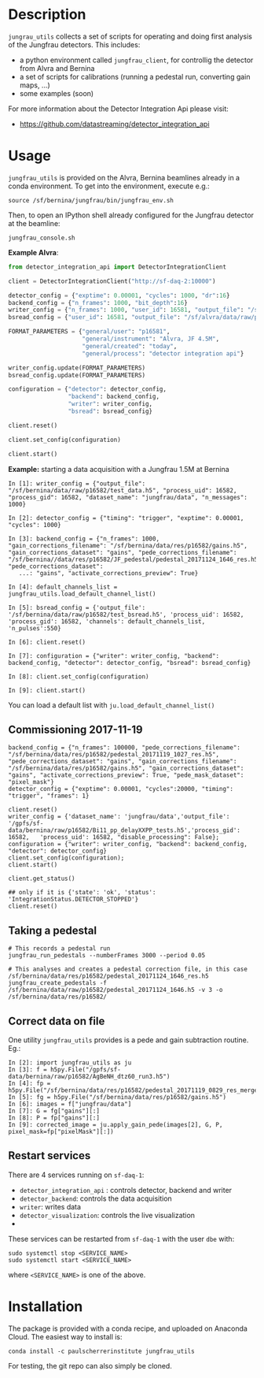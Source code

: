 # Description

`jungrau_utils` collects a set of scripts for operating and doing first analysis of the Jungfrau detectors. This includes:

* a python environment called `jungfrau_client`, for controllig the detector from Alvra and Bernina
* a set of scripts for calibrations (running a pedestal run, converting gain maps, ...)
* some examples (soon)

For more information about the Detector Integration Api please visit:

* https://github.com/datastreaming/detector_integration_api

# Usage

`jungfrau_utils` is provided on the Alvra, Bernina beamlines already in a conda environment. To get into the environment, execute e.g.:

```
source /sf/bernina/jungfrau/bin/jungfrau_env.sh
```


Then, to open an IPython shell already configured for the Jungfrau detector at the beamline:

```
jungfrau_console.sh
```

**Example Alvra**:
```python
from detector_integration_api import DetectorIntegrationClient

client = DetectorIntegrationClient("http://sf-daq-2:10000")

detector_config = {"exptime": 0.00001, "cycles": 1000, "dr":16}
backend_config = {"n_frames": 1000, "bit_depth":16}
writer_config = {"n_frames": 1000, "user_id": 16581, "output_file": "/sf/alvra/data/raw/p16581/test_writer.h5"}
bsread_config = {"user_id": 16581, "output_file": "/sf/alvra/data/raw/p16581/test_bsread.h5"}

FORMAT_PARAMETERS = {"general/user": "p16581", 
                     "general/instrument": "Alvra, JF 4.5M", 
                     "general/created": "today", 
                     "general/process": "detector integration api"}

writer_config.update(FORMAT_PARAMETERS)
bsread_config.update(FORMAT_PARAMETERS)

configuration = {"detector": detector_config, 
                 "backend": backend_config, 
                 "writer": writer_config, 
                 "bsread": bsread_config}

client.reset()

client.set_config(configuration)

client.start()
```


**Example:** starting a data acquisition with a Jungfrau 1.5M at Bernina
```
In [1]: writer_config = {"output_file": "/sf/bernina/data/raw/p16582/test_data.h5", "process_uid": 16582, "process_gid": 16582, "dataset_name": "jungfrau/data", "n_messages": 1000}

In [2]: detector_config = {"timing": "trigger", "exptime": 0.00001, "cycles": 1000}

In [3]: backend_config = {"n_frames": 1000, "gain_corrections_filename": "/sf/bernina/data/res/p16582/gains.h5", "gain_corrections_dataset": "gains", "pede_corrections_filename": "/sf/bernina//data/res/p16582/JF_pedestal/pedestal_20171124_1646_res.h5", "pede_corrections_dataset": 
   ...: "gains", "activate_corrections_preview": True}

In [4]: default_channels_list = jungfrau_utils.load_default_channel_list()

In [5]: bsread_config = {'output_file': '/sf/bernina/data/raw/p16582/test_bsread.h5', 'process_uid': 16582, 'process_gid': 16582, 'channels': default_channels_list, 'n_pulses':550}

In [6]: client.reset()

In [7]: configuration = {"writer": writer_config, "backend": backend_config, "detector": detector_config, "bsread": bsread_config}

In [8]: client.set_config(configuration)

In [9]: client.start()

```

You can load a default list with `ju.load_default_channel_list()`

## Commissioning 2017-11-19

```
backend_config = {"n_frames": 100000, "pede_corrections_filename": "/sf/bernina/data/res/p16582/pedestal_20171119_1027_res.h5", "pede_corrections_dataset": "gains", "gain_corrections_filename": "/sf/bernina/data/res/p16582/gains.h5", "gain_corrections_dataset": "gains", "activate_corrections_preview": True, "pede_mask_dataset": "pixel_mask"}
detector_config = {"exptime": 0.00001, "cycles":20000, "timing": "trigger", "frames": 1} 

client.reset()
writer_config = {'dataset_name': 'jungfrau/data','output_file': '/gpfs/sf-data/bernina/raw/p16582/Bi11_pp_delayXXPP_tests.h5','process_gid': 16582,   'process_uid': 16582, "disable_processing": False};
configuration = {"writer": writer_config, "backend": backend_config, "detector": detector_config}
client.set_config(configuration); 
client.start()

client.get_status()

## only if it is {'state': 'ok', 'status': 'IntegrationStatus.DETECTOR_STOPPED'}
client.reset()
```

## Taking a pedestal

```
# This records a pedestal run
jungfrau_run_pedestals --numberFrames 3000 --period 0.05

# This analyses and creates a pedestal correction file, in this case /sf/bernina/data/res/p16582/pedestal_20171124_1646_res.h5
jungfrau_create_pedestals -f /sf/bernina/data/raw/p16582/pedestal_20171124_1646.h5 -v 3 -o /sf/bernina/data/res/p16582/
```

## Correct data on file

One utility `jungfrau_utils` provides is a pede and gain subtraction routine. Eg.:

```
In [2]: import jungfrau_utils as ju
In [3]: f = h5py.File("/gpfs/sf-data/bernina/raw/p16582/AgBeNH_dtz60_run3.h5")
In [4]: fp = h5py.File("/sf/bernina/data/res/p16582/pedestal_20171119_0829_res_merge.h5")
In [5]: fg = h5py.File("/sf/bernina/data/res/p16582/gains.h5")
In [6]: images = f["jungfrau/data"]
In [7]: G = fg["gains"][:]
In [8]: P = fp["gains"][:]
In [9]: corrected_image = ju.apply_gain_pede(images[2], G, P, pixel_mask=fp["pixelMask"][:])

```

## Restart services

There are 4 services running on `sf-daq-1`:
* `detector_integration_api` : controls detector, backend and writer
* `detector_backend`: controls the data acquisition
* `writer`: writes data
* `detector_visualization`: controls the live visualization
* 

These services can be restarted from `sf-daq-1` with the user `dbe` with:
```
sudo systemctl stop <SERVICE_NAME>
sudo systemctl start <SERVICE_NAME>
```
where `<SERVICE_NAME>` is one of the above.



# Installation

The package is provided with a conda recipe, and uploaded on Anaconda Cloud. The easiest way to install is:

```
conda install -c paulscherrerinstitute jungfrau_utils
```

For testing, the git repo can also simply be cloned.
